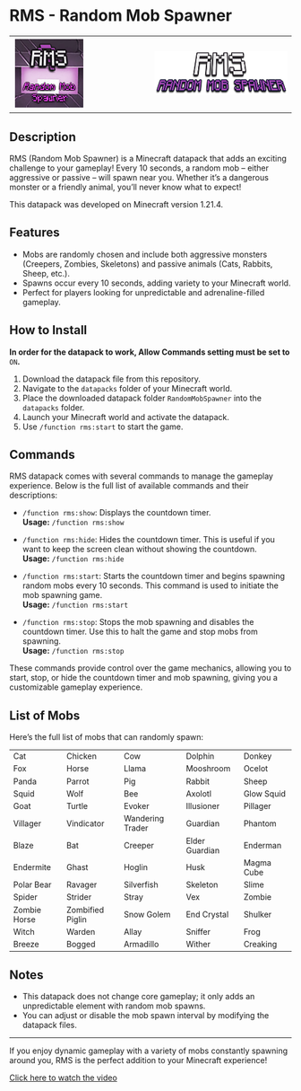 # RMS - Random Mob Spawner

<center><table style="width: 100%; border: none; border-spacing: 0;">
  <tr>
    <td style="text-align: left; width: 50%;"><img src="RandomMobSpawner/pack.png" alt="Pack Image" /></td>
    <td style="text-align: right; width: 50%;"><img src="logo.png" alt="Logo Image" /></td>
  </tr>
</table></center>

## Description

RMS (Random Mob Spawner) is a Minecraft datapack that adds an exciting challenge to your gameplay! Every 10 seconds, a random mob – either aggressive or passive – will spawn near you. Whether it’s a dangerous monster or a friendly animal, you’ll never know what to expect!

This datapack was developed on Minecraft version 1.21.4.

## Features

- Mobs are randomly chosen and include both aggressive monsters (Creepers, Zombies, Skeletons) and passive animals (Cats, Rabbits, Sheep, etc.).
- Spawns occur every 10 seconds, adding variety to your Minecraft world.
- Perfect for players looking for unpredictable and adrenaline-filled gameplay.

## How to Install

**In order for the datapack to work, Allow Commands setting must be set to** `ON`**.**

1. Download the datapack file from this repository.
2. Navigate to the `datapacks` folder of your Minecraft world.
3. Place the downloaded datapack folder `RandomMobSpawner` into the `datapacks` folder.
4. Launch your Minecraft world and activate the datapack.
5. Use `/function rms:start` to start the game.

## Commands

RMS datapack comes with several commands to manage the gameplay experience. Below is the full list of available commands and their descriptions:

- `/function rms:show`: Displays the countdown timer.  
  **Usage:** `/function rms:show`

- `/function rms:hide`: Hides the countdown timer. This is useful if you want to keep the screen clean without showing the countdown.  
  **Usage:** `/function rms:hide`

- `/function rms:start`: Starts the countdown timer and begins spawning random mobs every 10 seconds. This command is used to initiate the mob spawning game.  
  **Usage:** `/function rms:start`

- `/function rms:stop`: Stops the mob spawning and disables the countdown timer. Use this to halt the game and stop mobs from spawning.  
  **Usage:** `/function rms:stop`

These commands provide control over the game mechanics, allowing you to start, stop, or hide the countdown timer and mob spawning, giving you a customizable gameplay experience.


## List of Mobs

Here’s the full list of mobs that can randomly spawn:

<table style="width: 100%; border: none; border-spacing: 0;">
  <tr>
    <td>Cat</td>
    <td>Chicken</td>
    <td>Cow</td>
    <td>Dolphin</td>
    <td>Donkey</td>
  </tr>
  <tr>
    <td>Fox</td>
    <td>Horse</td>
    <td>Llama</td>
    <td>Mooshroom</td>
    <td>Ocelot</td>
  </tr>
  <tr>
    <td>Panda</td>
    <td>Parrot</td>
    <td>Pig</td>
    <td>Rabbit</td>
    <td>Sheep</td>
  </tr>
  <tr>
    <td>Squid</td>
    <td>Wolf</td>
    <td>Bee</td>
    <td>Axolotl</td>
    <td>Glow Squid</td>
  </tr>
  <tr>
    <td>Goat</td>
    <td>Turtle</td>
    <td>Evoker</td>
    <td>Illusioner</td>
    <td>Pillager</td>
  </tr>
  <tr>
    <td>Villager</td>
    <td>Vindicator</td>
    <td>Wandering Trader</td>
    <td>Guardian</td>
    <td>Phantom</td>
  </tr>
  <tr>
    <td>Blaze</td>
    <td>Bat</td>
    <td>Creeper</td>
    <td>Elder Guardian</td>
    <td>Enderman</td>
  </tr>
  <tr>
    <td>Endermite</td>
    <td>Ghast</td>
    <td>Hoglin</td>
    <td>Husk</td>
    <td>Magma Cube</td>
  </tr>
  <tr>
    <td>Polar Bear</td>
    <td>Ravager</td>
    <td>Silverfish</td>
    <td>Skeleton</td>
    <td>Slime</td>
  </tr>
  <tr>
    <td>Spider</td>
    <td>Strider</td>
    <td>Stray</td>
    <td>Vex</td>
    <td>Zombie</td>
  </tr>
  <tr>
    <td>Zombie Horse</td>
    <td>Zombified Piglin</td>
    <td>Snow Golem</td>
    <td>End Crystal</td>
    <td>Shulker</td>
  </tr>
  <tr>
    <td>Witch</td>
    <td>Warden</td>
    <td>Allay</td>
    <td>Sniffer</td>
    <td>Frog</td>
  </tr>
  <tr>
    <td>Breeze</td>
    <td>Bogged</td>
    <td>Armadillo</td>
    <td>Wither</td>
    <td>Creaking</td>
  </tr>
</table>

## Notes

- This datapack does not change core gameplay; it only adds an unpredictable element with random mob spawns.
- You can adjust or disable the mob spawn interval by modifying the datapack files.

---

If you enjoy dynamic gameplay with a variety of mobs constantly spawning around you, RMS is the perfect addition to your Minecraft experience!

[Click here to watch the video](https://i.gyazo.com/9693d08a8e2b33335143b8560b843ae5.mp4)



